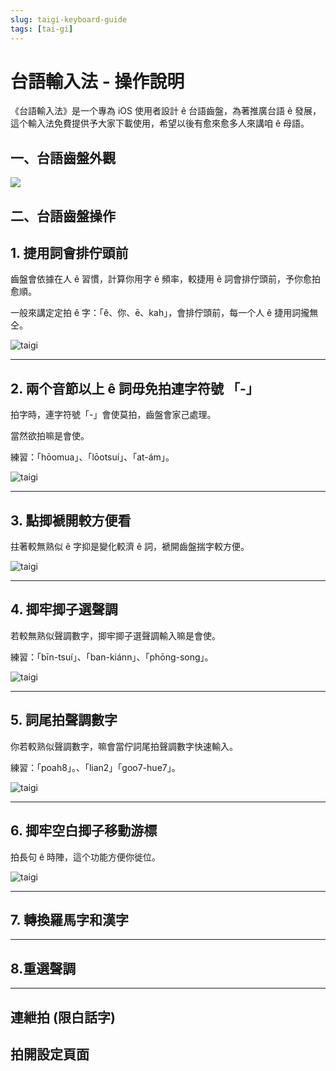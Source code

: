 ```yaml
---
slug: taigi-keyboard-guide
tags: [tai-gi]
---
```


# 台語輸入法 - 操作說明

《台語輸入法》是一个專為 iOS 使用者設計 ê 台語齒盤，為著推廣台語 ê 發展，這个輸入法免費提供予大家下載使用，希望以後有愈來愈多人來講咱 ê 母語。

## 一、台語齒盤外觀

![](/taigi-keyboard/taigi-4.png)

## 二、台語齒盤操作

## 1. 捷用詞會排佇頭前

齒盤會依據在人 ê 習慣，計算你用字 ê 頻率，較捷用 ê 詞會排佇頭前，予你愈拍愈順。

一般來講定定拍 ê 字：「ê、你、ē、kah」，會排佇頭前，每一个人 ê 捷用詞攏無仝。

![taigi](/taigi-keyboard/taigi-1.gif)

---

## 2. 兩个音節以上 ê 詞毋免拍連字符號 「-」

拍字時，連字符號「-」會使莫拍，齒盤會家己處理。

當然欲拍嘛是會使。

練習：「hōomua」、「lōotsuí」、「at-ám」。

![taigi](/taigi-keyboard/taigi-2.gif)

---

## 3. 點揤褫開較方便看

拄著較無熟似 ê 字抑是變化較濟 ê 詞，褫開齒盤揣字較方便。

![taigi](/taigi-keyboard/taigi-3.gif)

---

## 4. 揤牢揤子選聲調

若較無熟似聲調數字，揤牢揤子選聲調輸入嘛是會使。

練習：「bīn-tsuí」、「ban-kiánn」、「phōng-song」。

![taigi](/taigi-keyboard/taigi-5.gif)

---

## 5. 詞尾拍聲調數字

你若較熟似聲調數字，嘛會當佇詞尾拍聲調數字快速輸入。

練習：「poah8」。、「lian2」「goo7-hue7」。

![taigi](/taigi-keyboard/taigi-6.gif)

---

## 6. 揤牢空白揤子移動游標

拍長句 ê 時陣，這个功能方便你徙位。

![taigi](/taigi-keyboard/taigi-7.gif)

---

## 7. 轉換羅馬字和漢字


---

## 8.重選聲調

---

## 連紲拍 (限白話字)

##  拍開設定頁面

